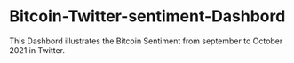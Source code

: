 # Bitcoin-Twitter-sentiment-Dashbord
This Dashbord illustrates the Bitcoin Sentiment from september to October 2021 in Twitter.
